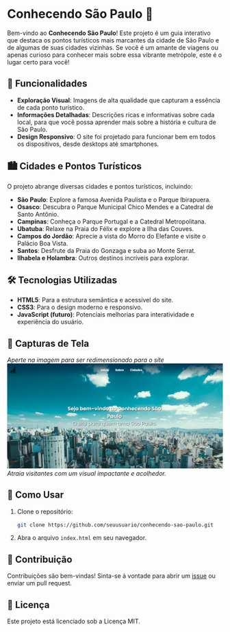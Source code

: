 # Conhecendo São Paulo 🌆

Bem-vindo ao **Conhecendo São Paulo**! Este projeto é um guia interativo que destaca os pontos turísticos mais marcantes da cidade de São Paulo e de algumas de suas cidades vizinhas. Se você é um amante de viagens ou apenas curioso para conhecer mais sobre essa vibrante metrópole, este é o lugar certo para você!

## 🚀 Funcionalidades

- **Exploração Visual**: Imagens de alta qualidade que capturam a essência de cada ponto turístico.
- **Informações Detalhadas**: Descrições ricas e informativas sobre cada local, para que você possa aprender mais sobre a história e cultura de São Paulo.
- **Design Responsivo**: O site foi projetado para funcionar bem em todos os dispositivos, desde desktops até smartphones.

## 🏙️ Cidades e Pontos Turísticos

O projeto abrange diversas cidades e pontos turísticos, incluindo:

- **São Paulo**: Explore a famosa Avenida Paulista e o Parque Ibirapuera.
- **Osasco**: Descubra o Parque Municipal Chico Mendes e a Catedral de Santo Antônio.
- **Campinas**: Conheça o Parque Portugal e a Catedral Metropolitana.
- **Ubatuba**: Relaxe na Praia do Félix e explore a Ilha das Couves.
- **Campos do Jordão**: Aprecie a vista do Morro do Elefante e visite o Palácio Boa Vista.
- **Santos**: Desfrute da Praia do Gonzaga e suba ao Monte Serrat.
- **Ilhabela e Holambra**: Outros destinos incríveis para explorar.

## 🛠️ Tecnologias Utilizadas

- **HTML5**: Para a estrutura semântica e acessível do site.
- **CSS3**: Para o design moderno e responsivo.
- **JavaScript (futuro)**: Potenciais melhorias para interatividade e experiência do usuário.

## 📸 Capturas de Tela

*Aperte na imagem para ser redimensionado para o site*
[![Página Inicial](img/conhecendo.png)](https://campelo3110.github.io/Conhecendo-10-cidades-de-Sao-Paulo/)
*Atraia visitantes com um visual impactante e acolhedor.*

## 📌 Como Usar

1. Clone o repositório:
   ```bash
   git clone https://github.com/seuusuario/conhecendo-sao-paulo.git
   ```
2. Abra o arquivo `index.html` em seu navegador.

## 🤝 Contribuição

Contribuições são bem-vindas! Sinta-se à vontade para abrir um [issue](https://github.com/campelo3110/conhecendo-sao-paulo/issues) ou enviar um pull request.

## 📄 Licença

Este projeto está licenciado sob a Licença MIT.

